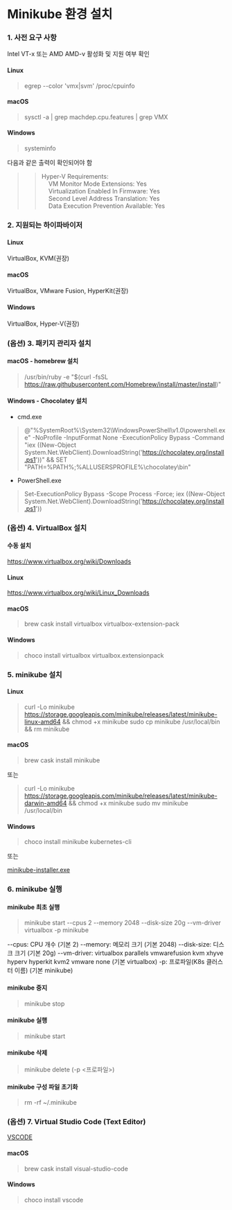 Minikube 환경 설치
=====================

### 1. 사전 요구 사항
Intel VT-x 또는 AMD AMD-v 활성화 및 지원 여부 확인

#### Linux
> egrep --color 'vmx|svm' /proc/cpuinfo

#### macOS
> sysctl -a | grep machdep.cpu.features | grep VMX

#### Windows
> systeminfo  

다음과 같은 출력이 확인되어야 함  

>> Hyper-V Requirements:  
>> &nbsp;&nbsp;&nbsp;&nbsp;VM Monitor Mode Extensions: Yes  
>> &nbsp;&nbsp;&nbsp;&nbsp;Virtualization Enabled In Firmware: Yes  
>> &nbsp;&nbsp;&nbsp;&nbsp;Second Level Address Translation: Yes  
>> &nbsp;&nbsp;&nbsp;&nbsp;Data Execution Prevention Available: Yes  

### 2. 지원되는 하이파바이저

#### Linux
VirtualBox, KVM(권장)

#### macOS
VirtualBox, VMware Fusion, HyperKit(권장)

#### Windows
VirtualBox, Hyper-V(권장)

### (옵션) 3. 패키지 관리자 설치

#### macOS - homebrew 설치
> /usr/bin/ruby -e "$(curl -fsSL https://raw.githubusercontent.com/Homebrew/install/master/install)"

#### Windows - Chocolatey 설치
- cmd.exe 
> @"%SystemRoot%\System32\WindowsPowerShell\v1.0\powershell.exe" -NoProfile -InputFormat None -ExecutionPolicy Bypass -Command "iex ((New-Object System.Net.WebClient).DownloadString('https://chocolatey.org/install.ps1'))" && SET "PATH=%PATH%;%ALLUSERSPROFILE%\chocolatey\bin"

- PowerShell.exe
> Set-ExecutionPolicy Bypass -Scope Process -Force; iex ((New-Object System.Net.WebClient).DownloadString('https://chocolatey.org/install.ps1'))

### (옵션) 4. VirtualBox 설치

#### 수동 설치
https://www.virtualbox.org/wiki/Downloads

#### Linux
https://www.virtualbox.org/wiki/Linux_Downloads

#### macOS
> brew cask install virtualbox virtualbox-extension-pack

#### Windows
> choco install virtualbox virtualbox.extensionpack

### 5. minikube 설치

#### Linux
> curl -Lo minikube https://storage.googleapis.com/minikube/releases/latest/minikube-linux-amd64 && chmod +x minikube
> sudo cp minikube /usr/local/bin && rm minikube

#### macOS
> brew cask install minikube  

또는

> curl -Lo minikube https://storage.googleapis.com/minikube/releases/latest/minikube-darwin-amd64 && chmod +x minikube
> sudo mv minikube /usr/local/bin

#### Windows
> choco install minikube kubernetes-cli

또는

[minikube-installer.exe](https://github.com/kubernetes/minikube/releases/latest)

### 6. minikube 실행

#### minikube 최초 실행
> minikube start --cpus 2 --memory 2048 --disk-size 20g --vm-driver virtualbox -p minikube

--cpus: CPU 개수 (기본 2)
--memory: 메모리 크기 (기본 2048)
--disk-size: 디스크 크기 (기본 20g)
--vm-driver: virtualbox parallels vmwarefusion kvm xhyve hyperv hyperkit kvm2 vmware none (기본 virtualbox)
-p: 프로파일(K8s 클러스터 이름) (기본 minikube)

#### minikube 중지
> minikube stop

#### minikube 실행
> minikube start

#### minikube 삭제
> minikube delete (-p \<프로파일\>)

#### minikube 구성 파일 초기화
> rm -rf ~/.minikube

### (옵션) 7. Virtual Studio Code (Text Editor)
[VSCODE](https://code.visualstudio.com)

#### macOS
> brew cask install visual-studio-code

#### Windows
> choco install vscode